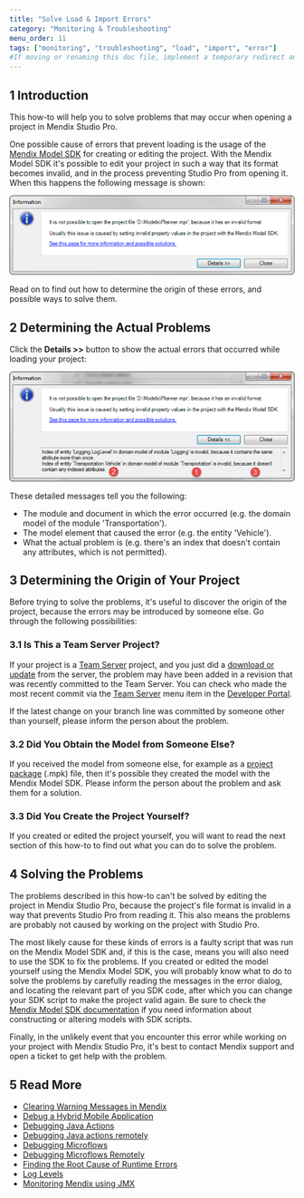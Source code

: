 ```yaml
---
title: "Solve Load & Import Errors"
category: "Monitoring & Troubleshooting"
menu_order: 11
tags: ["monitoring", "troubleshooting", "load", "import", "error"]
#If moving or renaming this doc file, implement a temporary redirect and let the respective team know they should update the URL in the product. See Mapping to Products for more details.
---
```


## 1 Introduction

This how-to will help you to solve problems that may occur when opening a project in Mendix Studio Pro.

One possible cause of errors that prevent loading is the usage of the [Mendix Model SDK](/apidocs-mxsdk/mxsdk/) for creating or editing the project. With the Mendix Model SDK it's possible to edit your project in such a way that its format becomes invalid, and in the process preventing Studio Pro from opening it. When this happens the following message is shown:

![](attachments/18448577/18580055.png)

Read on to find out how to determine the origin of these errors, and possible ways to solve them.

## 2 Determining the Actual Problems

Click the **Details >>** button to show the actual errors that occurred while loading your project:

![](attachments/18448577/18580052.png)

These detailed messages tell you the following:

* The module and document in which the error occurred (e.g. the domain model of the module 'Transportation').
* The model element that caused the error (e.g. the entity 'Vehicle').
* What the actual problem is (e.g. there's an index that doesn't contain any attributes, which is not permitted).

## 3 Determining the Origin of Your Project

Before trying to solve the problems, it's useful to discover the origin of the project, because the errors may be introduced by someone else. Go through the following possibilities:

### 3.1 Is This a Team Server Project?

If your project is a [Team Server](/developerportal/develop/team-server) project, and you just did a [download or update](/refguide/using-version-control-in-studio-pro) from the server, the problem may have been added in a revision that was recently committed to the Team Server. You can check who made the most recent commit via the [Team Server](/developerportal/develop/team-server) menu item in the [Developer Portal](https://sprintr.home.mendix.com).

If the latest change on your branch line was committed by someone other than yourself, please inform the person about the problem.

### 3.2 Did You Obtain the Model from Someone Else?

If you received the model from someone else, for example as a [project package](../integration/importing-and-exporting-objects) (.mpk) file, then it's possible they created the model with the Mendix Model SDK. Please inform the person about the problem and ask them for a solution.

### 3.3 Did You Create the Project Yourself?

If you created or edited the project yourself, you will want to read the next section of this how-to to find out what you can do to solve the problem.

## 4 Solving the Problems

The problems described in this how-to can't be solved by editing the project in Mendix Studio Pro, because the project's file format is invalid in a way that prevents Studio Pro from reading it. This also means the problems are probably not caused by working on the project with Studio Pro.

The most likely cause for these kinds of errors is a faulty script that was run on the Mendix Model SDK and, if this is the case, means you will also need to use the SDK to fix the problems. If you created or edited the model yourself using the Mendix Model SDK, you will probably know what to do to solve the problems by carefully reading the messages in the error dialog, and locating the relevant part of you SDK code, after which you can change your SDK script to make the project valid again. Be sure to check the [Mendix Model SDK documentation](/apidocs-mxsdk/mxsdk/) if you need information about constructing or altering models with SDK scripts.

Finally, in the unlikely event that you encounter this error while working on your project with Mendix Studio Pro, it's best to contact Mendix support and open a ticket to get help with the problem.

## 5 Read More

*   [Clearing Warning Messages in Mendix](clear-warning-messages)
*   [Debug a Hybrid Mobile Application](debug-a-hybrid-mobile-application)
*   [Debugging Java Actions](debug-java-actions)
*   [Debugging Java actions remotely](debug-java-actions-remotely)
*   [Debugging Microflows](debug-microflows)
*   [Debugging Microflows Remotely](debug-microflows-remotely)
*   [Finding the Root Cause of Runtime Errors](finding-the-root-cause-of-runtime-errors)
*   [Log Levels](log-levels)
*   [Monitoring Mendix using JMX](monitoring-mendix-using-jmx)

